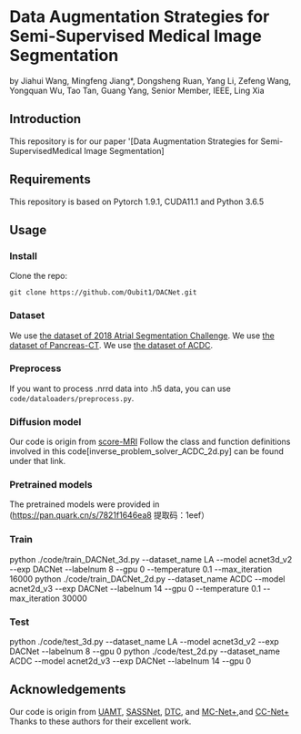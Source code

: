 # Data Augmentation Strategies for Semi-Supervised Medical Image Segmentation
by Jiahui Wang, Mingfeng Jiang*, Dongsheng Ruan, Yang Li, Zefeng Wang, Yongquan Wu, Tao Tan, Guang Yang, Senior Member, IEEE, Ling Xia
## Introduction
This repository is for our paper '[Data Augmentation Strategies for Semi-SupervisedMedical Image Segmentation]
## Requirements
This repository is based on Pytorch 1.9.1, CUDA11.1 and Python 3.6.5
## Usage
### Install
Clone the repo:
```shell
git clone https://github.com/Oubit1/DACNet.git 
```
### Dataset
We use [the dataset of 2018 Atrial Segmentation Challenge](http://atriaseg2018.cardiacatlas.org/).
We use [the dataset of Pancreas-CT](https://drive.google.com/file/d/1qzFUtkHx-46kFvHE7RAMhjAdo6dmn4iT/view?usp=sharing/).
We use [the dataset of ACDC](https://www.creatis.insa-lyon.fr/Challenge/acdc/databases.html/).
### Preprocess
If you want to process .nrrd data into .h5 data, you can use `code/dataloaders/preprocess.py`.
### Diffusion model
Our code is origin from [score-MRI](https://github.com/HJ-harry/score-MRI)
Follow the class and function definitions involved in this code[inverse_problem_solver_ACDC_2d.py] can be found under that link.
### Pretrained models
The pretrained models were provided in (https://pan.quark.cn/s/7821f1646ea8
提取码：1eef）
### Train
python ./code/train_DACNet_3d.py --dataset_name LA --model acnet3d_v2 --exp DACNet --labelnum 8 --gpu 0 --temperature 0.1 --max_iteration 16000
python ./code/train_DACNet_2d.py --dataset_name ACDC --model acnet2d_v3 --exp DACNet --labelnum 14 --gpu 0 --temperature 0.1 --max_iteration 30000

### Test
python ./code/test_3d.py --dataset_name LA --model acnet3d_v2 --exp DACNet --labelnum 8 --gpu 0
python ./code/test_2d.py --dataset_name ACDC --model acnet2d_v3 --exp DACNet --labelnum 14 --gpu 0

## Acknowledgements
Our code is origin from [UAMT](https://github.com/yulequan/UA-MT), [SASSNet](https://github.com/kleinzcy/SASSnet), [DTC](https://github.com/HiLab-git/DTC), and [MC-Net+](https://github.com/ycwu1997/MC-Net),and [CC-Net+](https://github.com/Cuthbert-Huang/CC-Net) Thanks to these authors for their excellent work.
